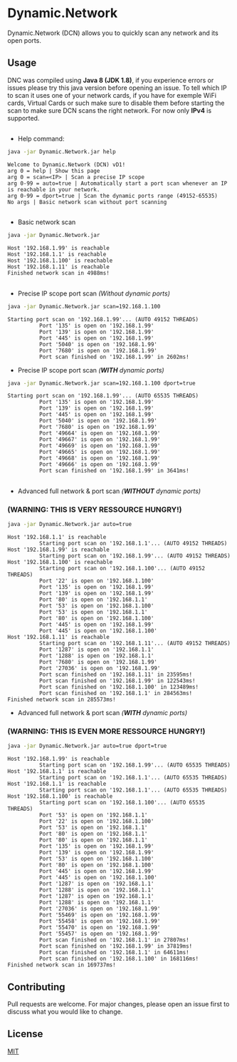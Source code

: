 # Dynamic.Network

Dynamic.Network (DCN) allows you to quickly scan any network and its open ports.

## Usage

DNC was compiled using **Java 8 (JDK 1.8)**, if you experience errors or issues please try this java version before opening an issue.
To tell which IP to scan it uses one of your network cards, if you have for exemple WiFi cards, Virtual Cards or such make sure to disable them before starting the scan to make sure DCN scans the right network.
For now only **IPv4** is supported.

##

- Help command:

```bash
java -jar Dynamic.Network.jar help
```
```
Welcome to Dynamic.Network (DCN) vD1!
arg 0 = help | Show this page
arg 0 = scan=<IP> | Scan a precise IP scope
arg 0-99 = auto=true | Automatically start a port scan whenever an IP is reachable in your network.
arg 0-99 = dport=true | Scan the dynamic ports range (49152-65535)
No args | Basic network scan without port scanning
```

##

- Basic network scan
```bash
java -jar Dynamic.Network.jar
```
```
Host '192.168.1.99' is reachable
Host '192.168.1.1' is reachable
Host '192.168.1.100' is reachable
Host '192.168.1.11' is reachable
Finished network scan in 4988ms!
```

##

- Precise IP scope port scan *(Without dynamic ports)*
```bash
java -jar Dynamic.Network.jar scan=192.168.1.100
```
```
Starting port scan on '192.168.1.99'... (AUTO 49152 THREADS)
          Port '135' is open on '192.168.1.99'
          Port '139' is open on '192.168.1.99'
          Port '445' is open on '192.168.1.99'
          Port '5040' is open on '192.168.1.99'
          Port '7680' is open on '192.168.1.99'
          Port scan finished on '192.168.1.99' in 2602ms!
```

- Precise IP scope port scan *(**WITH** dynamic ports)*
```bash
java -jar Dynamic.Network.jar scan=192.168.1.100 dport=true
```
```
Starting port scan on '192.168.1.99'... (AUTO 65535 THREADS)
          Port '135' is open on '192.168.1.99'
          Port '139' is open on '192.168.1.99'
          Port '445' is open on '192.168.1.99'
          Port '5040' is open on '192.168.1.99'
          Port '7680' is open on '192.168.1.99'
          Port '49664' is open on '192.168.1.99'
          Port '49667' is open on '192.168.1.99'
          Port '49669' is open on '192.168.1.99'
          Port '49665' is open on '192.168.1.99'
          Port '49668' is open on '192.168.1.99'
          Port '49666' is open on '192.168.1.99'
          Port scan finished on '192.168.1.99' in 3641ms!
```

##

- Advanced full network & port scan *(**WITHOUT** dynamic ports)* 
### **(WARNING: THIS IS VERY RESSOURCE HUNGRY!)**
```bash
java -jar Dynamic.Network.jar auto=true
```
```
Host '192.168.1.1' is reachable
          Starting port scan on '192.168.1.1'... (AUTO 49152 THREADS)
Host '192.168.1.99' is reachable
          Starting port scan on '192.168.1.99'... (AUTO 49152 THREADS)
Host '192.168.1.100' is reachable
          Starting port scan on '192.168.1.100'... (AUTO 49152 THREADS)
          Port '22' is open on '192.168.1.100'
          Port '135' is open on '192.168.1.99'
          Port '139' is open on '192.168.1.99'
          Port '80' is open on '192.168.1.1'
          Port '53' is open on '192.168.1.100'
          Port '53' is open on '192.168.1.1'
          Port '80' is open on '192.168.1.100'
          Port '445' is open on '192.168.1.99'
          Port '445' is open on '192.168.1.100'
Host '192.168.1.11' is reachable
          Starting port scan on '192.168.1.11'... (AUTO 49152 THREADS)
          Port '1287' is open on '192.168.1.1'
          Port '1288' is open on '192.168.1.1'
          Port '7680' is open on '192.168.1.99'
          Port '27036' is open on '192.168.1.99'
          Port scan finished on '192.168.1.11' in 23595ms!
          Port scan finished on '192.168.1.99' in 122543ms!
          Port scan finished on '192.168.1.100' in 123489ms!
          Port scan finished on '192.168.1.1' in 284563ms!
Finished network scan in 285573ms!
```

- Advanced full network & port scan *(**WITH** dynamic ports)* 
### **(WARNING: THIS IS EVEN MORE RESSOURCE HUNGRY!)**
```bash
java -jar Dynamic.Network.jar auto=true dport=true
```
```
Host '192.168.1.99' is reachable
          Starting port scan on '192.168.1.99'... (AUTO 65535 THREADS)
Host '192.168.1.1' is reachable
          Starting port scan on '192.168.1.1'... (AUTO 65535 THREADS)
Host '192.168.1.1' is reachable
          Starting port scan on '192.168.1.1'... (AUTO 65535 THREADS)
Host '192.168.1.100' is reachable
          Starting port scan on '192.168.1.100'... (AUTO 65535 THREADS)
          Port '53' is open on '192.168.1.1'
          Port '22' is open on '192.168.1.100'
          Port '53' is open on '192.168.1.1'
          Port '80' is open on '192.168.1.1'
          Port '80' is open on '192.168.1.1'
          Port '135' is open on '192.168.1.99'
          Port '139' is open on '192.168.1.99'
          Port '53' is open on '192.168.1.100'
          Port '80' is open on '192.168.1.100'
          Port '445' is open on '192.168.1.99'
          Port '445' is open on '192.168.1.100'
          Port '1287' is open on '192.168.1.1'
          Port '1288' is open on '192.168.1.1'
          Port '1287' is open on '192.168.1.1'
          Port '1288' is open on '192.168.1.1'
          Port '27036' is open on '192.168.1.99'
          Port '55469' is open on '192.168.1.99'
          Port '55458' is open on '192.168.1.99'
          Port '55470' is open on '192.168.1.99'
          Port '55457' is open on '192.168.1.99'
          Port scan finished on '192.168.1.1' in 27807ms!
          Port scan finished on '192.168.1.99' in 37819ms!
          Port scan finished on '192.168.1.1' in 64611ms!
          Port scan finished on '192.168.1.100' in 168116ms!
Finished network scan in 169737ms!
```

## Contributing

Pull requests are welcome. For major changes, please open an issue first
to discuss what you would like to change.

## License

[MIT](https://choosealicense.com/licenses/mit/)
